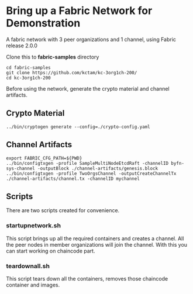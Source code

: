 # Bring up a Fabric Network for Demonstration
A fabric network with 3 peer organizations and 1 channel, using Fabric release 2.0.0

Clone this to **fabric-samples** directory
```
cd fabric-samples
git clone https://github.com/kctam/kc-3org1ch-200/
cd kc-3org1ch-200
```

Before using the network, generate the crypto material and channel artifacts.

## Crypto Material
```
../bin/cryptogen generate --config=./crypto-config.yaml
```

## Channel Artifacts
```
export FABRIC_CFG_PATH=${PWD}
../bin/configtxgen -profile SampleMultiNodeEtcdRaft -channelID byfn-sys-channel -outputBlock ./channel-artifacts/genesis.block
../bin/configtxgen -profile TwoOrgsChannel -outputCreateChannelTx ./channel-artifacts/channel.tx -channelID mychannel
```

## Scripts

There are two scripts created for convenience.

### startupnetwork.sh
This script brings up all the required containers and creates a channel. All the peer nodes in member organizations will join the channel. With this you can start working on chaincode part.

### teardownall.sh
This script tears down all the containers, removes those chaincode container and images. 


